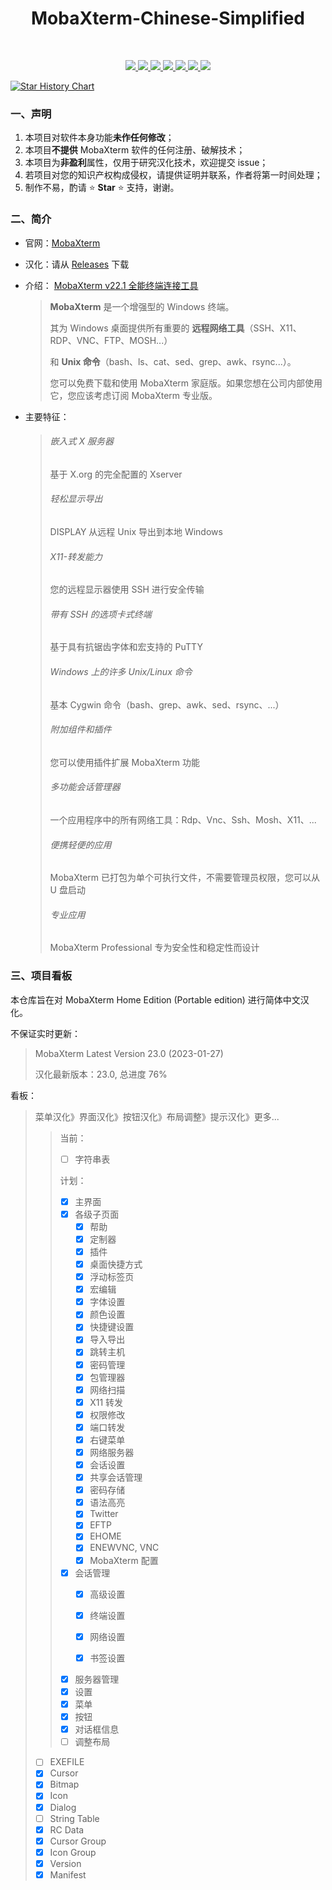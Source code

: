 <p><h1 align="center">MobaXterm-Chinese-Simplified</h1><br/></p> 

<p align="center">
  <a href="https://github.com/ripplepiam/MobaXterm-Chinese-Simplified/issues">
    <img src="https://img.shields.io/github/issues/ripplepiam/MobaXterm-Chinese-Simplified.svg">
  </a>
  <a href="https://github.com/ripplepiam/MobaXterm-Chinese-Simplified/stargazers">
    <img src="https://img.shields.io/github/stars/ripplepiam/MobaXterm-Chinese-Simplified.svg">
  </a>
  <a href="https://github.com/RipplePiam/MobaXterm-Chinese-Simplified/watchers">
    <img src="https://img.shields.io/github/watchers/RipplePiam/MobaXterm-Chinese-Simplified">
  </a>
  <a href="https://github.com/ripplepiam/MobaXterm-Chinese-Simplified/network">
    <img src="https://img.shields.io/github/forks/ripplepiam/MobaXterm-Chinese-Simplified.svg">
  </a>
  <a href="https://github.com/ripplepiam/MobaXterm-Chinese-Simplified/downloads">
    <img src="https://img.shields.io/github/downloads/RipplePiam/MobaXterm-Chinese-Simplified/total">
  </a>
  <a href="https://github.com/ripplepiam/MobaXterm-Chinese-Simplified">
    <img src="https://img.shields.io/github/repo-size/RipplePiam/MobaXterm-Chinese-Simplified">
  </a>
  <a href="https://github.com/RipplePiam/MobaXterm-Chinese-Simplified/tags">
  	<img src="https://img.shields.io/github/v/release/RipplePiam/MobaXterm-Chinese-Simplified?include_prereleases">
  </a>
  <br/>
</p>

   [![Star History Chart](https://api.star-history.com/svg?repos=RipplePiam/MobaXterm-Chinese-Simplified&type=Date)](https://star-history.com/#RipplePiam/MobaXterm-Chinese-Simplified&Date) 



### 一、声明

1. 本项目对软件本身功能**未作任何修改**；
2. 本项目**不提供** MobaXterm 软件的任何注册、破解技术；
3. 本项目为**非盈利**属性，仅用于研究汉化技术，欢迎提交 issue；
4. 若项目对您的知识产权构成侵权，请提供证明并联系，作者将第一时间处理；
5. 制作不易，酌请 :star: **Star** :star:  支持，谢谢。



### 二、简介

- 官网：[MobaXterm](https://mobaxterm.mobatek.net/) 

- 汉化：请从 [Releases](https://github.com/RipplePiam/MobaXterm-Chinese-Simplified/releases) 下载

- 介绍： [MobaXterm v22.1 全能终端连接工具](https://blog.csdn.net/qq_27677599/article/details/126093381)

  > **MobaXterm** 是一个增强型的 Windows 终端。
  >
  > 其为 Windows 桌面提供所有重要的 **远程网络工具**（SSH、X11、RDP、VNC、FTP、MOSH...）
  >
  > 和 **Unix 命令**（bash、ls、cat、sed、grep、awk、rsync...）。
  >
  > 您可以免费下载和使用 MobaXterm 家庭版。如果您想在公司内部使用它，您应该考虑订阅 MobaXterm 专业版。

- 主要特征：

  > ###### 嵌入式 X 服务器
  >
  > 基于 X.org 的完全配置的 Xserver
  >
  > ###### 轻松显示导出
  >
  > DISPLAY 从远程 Unix 导出到本地 Windows
  >
  > ###### X11-转发能力
  >
  > 您的远程显示器使用 SSH 进行安全传输
  >
  > ###### 带有 SSH 的选项卡式终端
  >
  > 基于具有抗锯齿字体和宏支持的 PuTTY
  >
  > ###### Windows 上的许多 Unix/Linux 命令
  >
  > 基本 Cygwin 命令（bash、grep、awk、sed、rsync、...）
  >
  > ###### 附加组件和插件
  >
  > 您可以使用插件扩展 MobaXterm 功能
  >
  > ###### 多功能会话管理器
  >
  > 一个应用程序中的所有网络工具：Rdp、Vnc、Ssh、Mosh、X11、...
  >
  > ###### 便携轻便的应用
  >
  > MobaXterm 已打包为单个可执行文件，不需要管理员权限，您可以从 U 盘启动
  >
  > ###### 专业应用
  >
  > MobaXterm Professional 专为安全性和稳定性而设计



### 三、项目看板

本仓库旨在对 MobaXterm Home Edition (Portable edition) 进行简体中文汉化。

不保证实时更新：

> MobaXterm Latest Version 23.0 (2023-01-27)
>
> 汉化最新版本：23.0, 总进度 76%

看板：

> 菜单汉化》界面汉化》按钮汉化》布局调整》提示汉化》更多...
>
> > 当前：
> >
> > - [ ] 字符串表
> >
> > 计划：
> >
> > - [x] 主界面
> > - [x] 各级子页面
> >   - [x] 帮助
> >   - [x] 定制器
> >   - [x] 插件
> >   - [x] 桌面快捷方式
> >   - [x] 浮动标签页
> >   - [x] 宏编辑
> >   - [x] 字体设置
> >   - [x] 颜色设置
> >   - [x] 快捷键设置
> >   - [x] 导入导出
> >   - [x] 跳转主机
> >   - [x] 密码管理
> >   - [x] 包管理器
> >   - [x] 网络扫描
> >   - [x] X11 转发
> >   - [x] 权限修改
> >   - [x] 端口转发
> >   - [x] 右键菜单
> >   - [x] 网络服务器
> >   - [x] 会话设置
> >   - [x] 共享会话管理
> >   - [x] 密码存储
> >   - [x] 语法高亮
> >   - [x] Twitter
> >   - [x] EFTP
> >   - [x] EHOME
> >   - [x] ENEWVNC, VNC
> >   - [x] MobaXterm 配置
> > - [x] 会话管理
> >   - [x] 高级设置
> >
> >   - [x] 终端设置
> >
> >   - [x] 网络设置
> >
> >   - [x] 书签设置
> > - [x] 服务器管理
> > - [x] 设置
> > - [x] 菜单
> > - [x] 按钮
> > - [x] 对话框信息
> > - [ ] 调整布局
>
> - [ ] EXEFILE
> - [x] Cursor
> - [x] Bitmap
> - [x] Icon
> - [x] Dialog
> - [ ] String Table
> - [x] RC Data
> - [x] Cursor Group
> - [x] Icon Group
> - [x] Version
> - [x] Manifest
